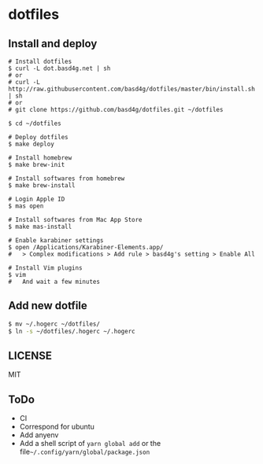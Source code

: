 # dotfiles

## Install and deploy

```
# Install dotfiles
$ curl -L dot.basd4g.net | sh
# or
# curl -L http://raw.githubusercontent.com/basd4g/dotfiles/master/bin/install.sh | sh
# or
# git clone https://github.com/basd4g/dotfiles.git ~/dotfiles

$ cd ~/dotfiles

# Deploy dotfiles
$ make deploy

# Install homebrew
$ make brew-init

# Install softwares from homebrew
$ make brew-install

# Login Apple ID
$ mas open

# Install softwares from Mac App Store
$ make mas-install

# Enable karabiner settings
$ open /Applications/Karabiner-Elements.app/
#   > Complex modifications > Add rule > basd4g's setting > Enable All

# Install Vim plugins
$ vim
#   And wait a few minutes
```

## Add new dotfile

```sh
$ mv ~/.hogerc ~/dotfiles/
$ ln -s ~/dotfiles/.hogerc ~/.hogerc
```

## LICENSE

MIT

## ToDo

- CI
- Correspond for ubuntu
- Add anyenv
- Add a shell script of `yarn global add` or the file`~/.config/yarn/global/package.json`
